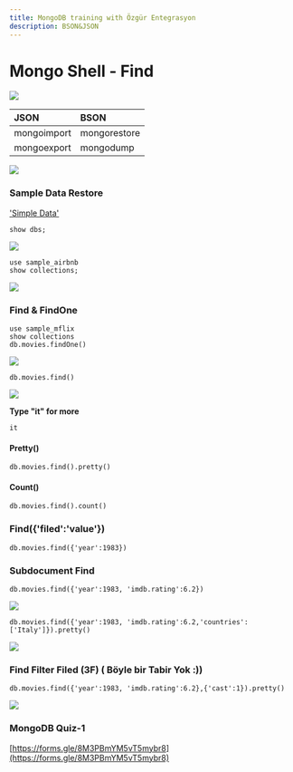 ```yaml
---
title: MongoDB training with Özgür Entegrasyon
description: BSON&JSON
---
```


# Mongo Shell - Find



![](img/assets/sorucevap.png)

| JSON | BSON |
| :--- | :--- |
| mongoimport | mongorestore |
| mongoexport | mongodump |

![](img/assets/bson-json.png)

### Sample Data Restore

['Simple Data'](https://erelbi.github.io/mongodb\_sample\_data/)

```text
show dbs;
```

![](img/assets/showdbs.png)

```text
use sample_airbnb
show collections;
```

![](img/assets/show-collections.png)

### Find & FindOne

```text
use sample_mflix
show collections
db.movies.findOne()
```

![](img/assets/find.png)

```text
db.movies.find()
```

![](img/assets/find2.png)

**Type "it" for more**

```text
it
```

#### Pretty\(\)

```text
db.movies.find().pretty()
```

#### Count\(\)

```text
db.movies.find().count()
```

### Find\({'filed':'value'}\)

```text
db.movies.find({'year':1983})
```

### Subdocument Find

```text
db.movies.find({'year':1983, 'imdb.rating':6.2})
```

![](img/assets/find3.png)

```text
db.movies.find({'year':1983, 'imdb.rating':6.2,'countries':['Italy']}).pretty()
```

![](img/assets/find4.png)

### Find Filter Filed \(3F\) \( Böyle bir Tabir Yok :\)\)

```text
db.movies.find({'year':1983, 'imdb.rating':6.2},{'cast':1}).pretty()
```

![](img/assets/find5.png)

### MongoDB Quiz-1

[https://forms.gle/8M3PBmYM5vT5mybr8](https://forms.gle/8M3PBmYM5vT5mybr8)

